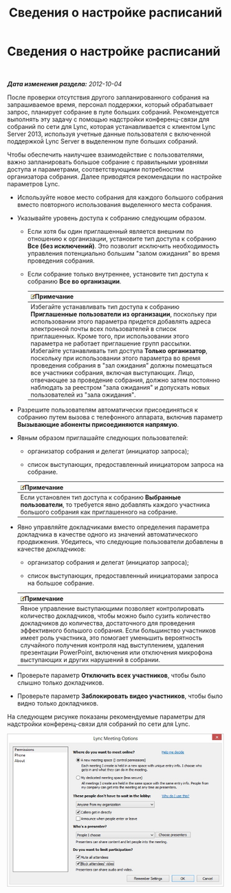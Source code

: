 ﻿---
title: Сведения о настройке расписаний
TOCTitle: Сведения о настройке расписаний
ms:assetid: 39ca6fff-2c15-4347-9f1f-6c8687a39a49
ms:mtpsurl: https://technet.microsoft.com/ru-ru/library/JJ204823(v=OCS.15)
ms:contentKeyID: 49309478
ms.date: 05/19/2016
mtps_version: v=OCS.15
ms.translationtype: HT
---

# Сведения о настройке расписаний

 

_**Дата изменения раздела:** 2012-10-04_

После проверки отсутствия другого запланированного собрания на запрашиваемое время, персонал поддержки, который обрабатывает запрос, планирует собрание в пуле больших собраний. Рекомендуется выполнять эту задачу с помощью надстройки конференц-связи для собраний по сети для Lync, которая устанавливается с клиентом Lync Server 2013, используя учетные данные пользователя с включенной поддержкой Lync Server в выделенном пуле больших собраний.

Чтобы обеспечить наилучшее взаимодействие с пользователями, важно запланировать большое собрание с правильными уровнями доступа и параметрами, соответствующими потребностям организатора собрания. Далее приводятся рекомендации по настройке параметров Lync.

  - Используйте новое место собрания для каждого большого собрания вместо повторного использования выделенного места собрания.

  - Указывайте уровень доступа к собранию следующим образом.
    
      - Если хотя бы один приглашенный является внешним по отношению к организации, установите тип доступа к собранию **Все (без исключений)**. Это позволит исключить необходимость управления потенциально большим "залом ожидания" во время проведения собрания.
    
      - Если собрание только внутреннее, установите тип доступа к собранию **Все во организации**.
        
        <table>
        <thead>
        <tr class="header">
        <th><img src="images/Gg398412.note(OCS.15).gif" title="note" alt="note" />Примечание</th>
        </tr>
        </thead>
        <tbody>
        <tr class="odd">
        <td>Избегайте устанавливать тип доступа к собранию <strong>Приглашенные пользователи из организации</strong>, поскольку при использовании этого параметра придется добавлять адреса электронной почты всех пользователей в список приглашенных. Кроме того, при использовании этого параметра не работает приглашение групп рассылки.<br />
        Избегайте устанавливать тип доступа <strong>Только организатор</strong>, поскольку при использовании этого параметра во время проведения собрания в &quot;зал ожидания&quot; должны помещаться все участники собрания, включая выступающих. Лицо, отвечающее за проведение собрания, должно затем постоянно наблюдать за реестром &quot;зала ожидания&quot; и допускать новых пользователей из &quot;зала ожидания&quot;.</td>
        </tr>
        </tbody>
        </table>


  - Разрешите пользователям автоматически присоединяться к собранию путем вызова с телефонного аппарата, включив параметр **Вызывающие абоненты присоединяются напрямую**.

  - Явным образом приглашайте следующих пользователей:
    
      - организатор собрания и делегат (инициатор запроса);
    
      - список выступающих, предоставленный инициатором запроса на собрание.
    
    <table>
    <thead>
    <tr class="header">
    <th><img src="images/Gg398412.note(OCS.15).gif" title="note" alt="note" />Примечание</th>
    </tr>
    </thead>
    <tbody>
    <tr class="odd">
    <td>Если установлен тип доступа к собранию <strong>Выбранные пользователи</strong>, то требуется явно добавлять каждого участника большого собрания как приглашенного на собрание.</td>
    </tr>
    </tbody>
    </table>


  - Явно управляйте докладчиками вместо определения параметра докладчика в качестве одного из значений автоматического продвижения. Убедитесь, что следующие пользователи добавлены в качестве докладчиков:
    
      - организатор собрания и делегат (инициатор запроса);
    
      - список выступающих, предоставленный инициаторами запроса на большое собрание.
    
    <table>
    <thead>
    <tr class="header">
    <th><img src="images/Gg398412.note(OCS.15).gif" title="note" alt="note" />Примечание</th>
    </tr>
    </thead>
    <tbody>
    <tr class="odd">
    <td>Явное управление выступающими позволяет контролировать количество докладчиков, чтобы можно было сузить количество докладчиков до количества, достаточного для проведения эффективного большого собрания. Если большинство участников имеет роль участника, это помогает уменьшить вероятность случайного получения контроля над выступлением, удаления презентации PowerPoint, включения или отключения микрофона выступающих и других нарушений в собрании.</td>
    </tr>
    </tbody>
    </table>


  - Проверьте параметр **Отключить всех участников**, чтобы было слышно только докладчиков.

  - Проверьте параметр **Заблокировать видео участников**, чтобы было видно только докладчиков.

На следующем рисунке показаны рекомендуемые параметры для надстройки конференц-связи для собраний по сети для Lync.

![Параметры собрания для конференции](images/JJ204823.54e4e70d-06b0-45cd-8d94-bab649cd5dc0(OCS.15).jpg "Параметры собрания для конференции")

